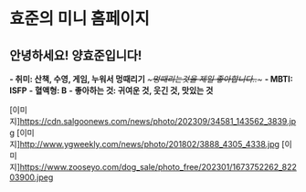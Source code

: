 # 효준의 미니 홈페이지

## 안녕하세요! 양효준입니다!

**- 취미: 산책, 수영, 게임, 누워서 멍때리기**
*~~~멍때리는것을 제일 좋아합니다..~~~*
**- MBTI: ISFP**
**- 혈액형: B**
**- 좋아하는 것: 귀여운 것, 웃긴 것, 맛있는 것**

[이미지]https://cdn.salgoonews.com/news/photo/202309/34581_143562_3839.jpg
[이미지]http://www.ygweekly.com/news/photo/201802/3888_4305_4338.jpg
[이미지]https://www.zooseyo.com/dog_sale/photo_free/202301/1673752262_82203900.jpeg


